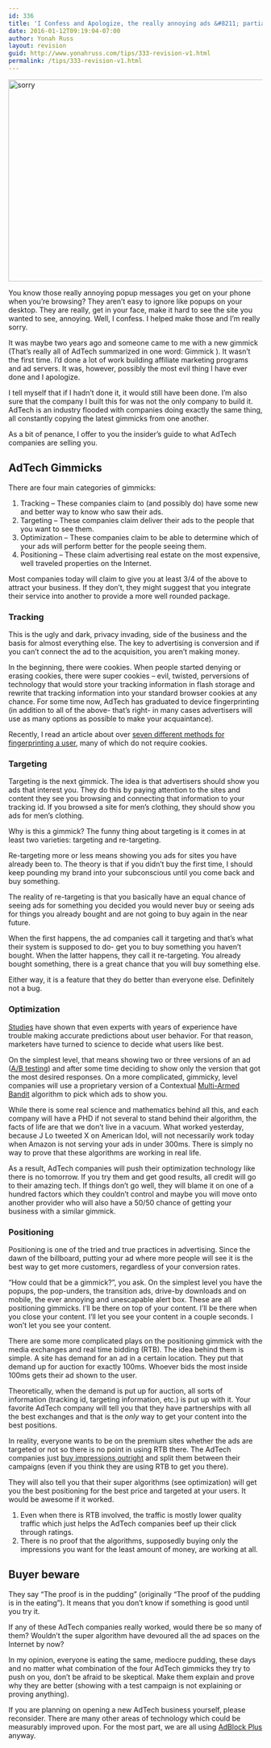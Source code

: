 ```yaml
---
id: 336
title: 'I Confess and Apologize, the really annoying ads &#8211; partially my fault.'
date: 2016-01-12T09:19:04-07:00
author: Yonah Russ
layout: revision
guid: http://www.yonahruss.com/tips/333-revision-v1.html
permalink: /tips/333-revision-v1.html
---
```

<img class="aligncenter size-full wp-image-334" src="http://www.yonahruss.com/wordpress/wp-content/uploads/2016/01/sorry.jpg" alt="sorry" width="698" height="400" srcset="http://www.yonahruss.com/wordpress/wp-content/uploads/2016/01/sorry.jpg 698w, http://www.yonahruss.com/wordpress/wp-content/uploads/2016/01/sorry-300x172.jpg 300w" sizes="(max-width: 698px) 100vw, 698px" />

You know those really annoying popup messages you get on your phone when you&#8217;re browsing? They aren&#8217;t easy to ignore like popups on your desktop. They are really, get in your face, make it hard to see the site you wanted to see, annoying. Well, I confess. I helped make those and I&#8217;m really sorry.

It was maybe two years ago and someone came to me with a new gimmick (That&#8217;s really all of AdTech summarized in one word: Gimmick ). It wasn&#8217;t the first time. I&#8217;d done a lot of work building affiliate marketing programs and ad servers. It was, however, possibly the most evil thing I have ever done and I apologize.

I tell myself that if I hadn&#8217;t done it, it would still have been done. I&#8217;m also sure that the company I built this for was not the only company to build it. AdTech is an industry flooded with companies doing exactly the same thing, all constantly copying the latest gimmicks from one another.

As a bit of penance, I offer to you the insider&#8217;s guide to what AdTech companies are selling you.

## AdTech Gimmicks

There are four main categories of gimmicks:

  1. Tracking &#8211; These companies claim to (and possibly do) have some new and better way to know who saw their ads.
  2. Targeting &#8211; These companies claim deliver their ads to the people that you want to see them.
  3. Optimization &#8211; These companies claim to be able to determine which of your ads will perform better for the people seeing them.
  4. Positioning &#8211; These claim advertising real estate on the most expensive, well traveled properties on the Internet.

Most companies today will claim to give you at least 3/4 of the above to attract your business. If they don&#8217;t, they might suggest that you integrate their service into another to provide a more well rounded package.

### Tracking

This is the ugly and dark, privacy invading, side of the business and the basis for almost everything else. The key to advertising is conversion and if you can&#8217;t connect the ad to the acquisition, you aren&#8217;t making money.

In the beginning, there were cookies. When people started denying or erasing cookies, there were super cookies &#8211; evil, twisted, perversions of technology that would store your tracking information in flash storage and rewrite that tracking information into your standard browser cookies at any chance. For some time now, AdTech has graduated to device fingerprinting (in addition to all of the above- that&#8217;s right- in many cases advertisers will use as many options as possible to make your acquaintance).

Recently, I read an article about over <a href="http://www.chromium.org/Home/chromium-security/client-identification-mechanisms" target="_blank" rel="nofollow">seven different methods for fingerprinting a user</a>, many of which do not require cookies.

### Targeting

Targeting is the next gimmick. The idea is that advertisers should show you ads that interest you. They do this by paying attention to the sites and content they see you browsing and connecting that information to your tracking id. If you browsed a site for men&#8217;s clothing, they should show you ads for men&#8217;s clothing.

Why is this a gimmick? The funny thing about targeting is it comes in at least two varieties: targeting and re-targeting.

Re-targeting more or less means showing you ads for sites you have already been to. The theory is that if you didn&#8217;t buy the first time, I should keep pounding my brand into your subconscious until you come back and buy something.

The reality of re-targeting is that you basically have an equal chance of seeing ads for something you decided you would never buy or seeing ads for things you already bought and are not going to buy again in the near future.

When the first happens, the ad companies call it targeting and that&#8217;s what their system is supposed to do- get you to buy something you haven&#8217;t bought. When the latter happens, they call it re-targeting. You already bought something, there is a great chance that you will buy something else.

Either way, it is a feature that they do better than everyone else. Definitely not a bug.

### Optimization

<a href="http://www.newyorker.com/magazine/2005/12/05/everybodys-an-expert" target="_blank" rel="nofollow">Studies</a> have shown that even experts with years of experience have trouble making accurate predictions about user behavior. For that reason, marketers have turned to science to decide what users like best.

On the simplest level, that means showing two or three versions of an ad (<a href="http://en.wikipedia.org/wiki/A/B_testing" target="_blank" rel="nofollow">A/B testing</a>) and after some time deciding to show only the version that got the most desired responses. On a more complicated, gimmicky, level companies will use a proprietary version of a Contextual <a href="http://en.wikipedia.org/wiki/Multi-armed_bandit" target="_blank" rel="nofollow">Multi-Armed Bandit</a> algorithm to pick which ads to show you.

While there is some real science and mathematics behind all this, and each company will have a PHD if not several to stand behind their algorithm, the facts of life are that we don&#8217;t live in a vacuum. What worked yesterday, because J Lo tweeted X on American Idol, will not necessarily work today when Amazon is not serving your ads in under 300ms. There is simply no way to prove that these algorithms are working in real life.

As a result, AdTech companies will push their optimization technology like there is no tomorrow. If you try them and get good results, all credit will go to their amazing tech. If things don&#8217;t go well, they will blame it on one of a hundred factors which they couldn&#8217;t control and maybe you will move onto another provider who will also have a 50/50 chance of getting your business with a similar gimmick.

### Positioning

Positioning is one of the tried and true practices in advertising. Since the dawn of the billboard, putting your ad where more people will see it is the best way to get more customers, regardless of your conversion rates.

&#8220;How could that be a gimmick?&#8221;, you ask. On the simplest level you have the popups, the pop-unders, the transition ads, drive-by downloads and on mobile, the ever annoying and unescapable alert box. These are all positioning gimmicks. I&#8217;ll be there on top of your content. I&#8217;ll be there when you close your content. I&#8217;ll let you see your content in a couple seconds. I won&#8217;t let you see your content.

There are some more complicated plays on the positioning gimmick with the media exchanges and real time bidding (RTB). The idea behind them is simple. A site has demand for an ad in a certain location. They put that demand up for auction for exactly 100ms. Whoever bids the most inside 100ms gets their ad shown to the user.

Theoretically, when the demand is put up for auction, all sorts of information (tracking id, targeting information, etc.) is put up with it. Your favorite AdTech company will tell you that they have partnerships with all the best exchanges and that is the _only_ way to get your content into the best positions.

In reality, everyone wants to be on the premium sites whether the ads are targeted or not so there is no point in using RTB there. The AdTech companies just <a href="http://venturebeat.com/2014/02/21/mobile-ad-techs-dirty-secret-your-campaigns-are-running-on-performance-premium-without-you-knowing/" target="_blank" rel="nofollow">buy impressions outright</a> and split them between their campaigns (even if you think they are using RTB to get you there).

They will also tell you that their super algorithms (see optimization) will get you the best positioning for the best price and targeted at your users. It would be awesome if it worked.

  1. Even when there is RTB involved, the traffic is mostly lower quality traffic which just helps the AdTech companies beef up their click through ratings.
  2. There is no proof that the algorithms, supposedly buying only the impressions you want for the least amount of money, are working at all.

## Buyer beware

They say &#8220;The proof is in the pudding&#8221; (originally &#8220;The proof of the pudding is in the eating&#8221;). It means that you don&#8217;t know if something is good until you try it.

If any of these AdTech companies really worked, would there be so many of them? Wouldn&#8217;t the super algorithm have devoured all the ad spaces on the Internet by now?

In my opinion, everyone is eating the same, mediocre pudding, these days and no matter what combination of the four AdTech gimmicks they try to push on you, don&#8217;t be afraid to be skeptical. Make them explain and prove why they are better (showing with a test campaign is not explaining or proving anything).

If you are planning on opening a new AdTech business yourself, please reconsider. There are many other areas of technology which could be measurably improved upon. For the most part, we are all using <a href="https://adblockplus.org/" target="_blank" rel="nofollow">AdBlock Plus</a> anyway.